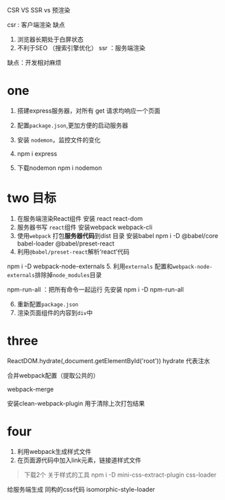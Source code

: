 CSR VS SSR  vs 预渲染

csr : 客户端渲染
缺点

1. 浏览器长期处于白屏状态
2. 不利于SEO   （搜索引擎优化）
ssr ：服务端渲染

缺点：开发相对麻烦

# one

1. 搭建express服务器，对所有 get 请求均响应一个页面
2. 配置`package.json`,更加方便的启动服务器
3. 安装 `nodemon`，监控文件的变化

1. npm i express
2. 下载nodemon  npm i nodemon

# two 目标

1. 在服务端渲染React组件
安装 react react-dom
2. 服务器书写 `react`组件
安装webpack webpack-cli
3. 使用`webpack` 打包**服务器代码**到dist 目录
安装babel  npm i -D  @babel/core babel-loader  @babel/preset-react
4. 利用`@babel/preset-react`解析‘react’代码

npm i -D webpack-node-externals
5. 利用`externals` 配置和`webpack-node-externals`排除掉`node_modules`目录

npm-run-all ：把所有命令一起运行 先安装  npm i -D npm-run-all


6. 重新配置`package.json`
7. 渲染页面组件的内容到`div`中

# three 

ReactDOM.hydrate(<App/>,document.getElementById('root'))
hydrate 代表注水

合并webpack配置（提取公共的）

webpack-merge

安装clean-webpack-plugin 用于清除上次打包结果

# four
1. 利用webpack生成样式文件
2. 在页面源代码中加入link元素，链接道样式文件
> 下载2个 关于样式的工具 npm i -D  mini-css-extract-plugin  css-loader

给服务端生成 同构的css代码
isomorphic-style-loader